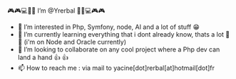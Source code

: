 <!--
██╗  ██╗███████╗██╗     ██╗      ██████╗     ██╗    ██╗ ██████╗ ██████╗ ██╗     ██████╗ ██╗
██║  ██║██╔════╝██║     ██║     ██╔═══██╗    ██║    ██║██╔═══██╗██╔══██╗██║     ██╔══██╗██║
███████║█████╗  ██║     ██║     ██║   ██║    ██║ █╗ ██║██║   ██║██████╔╝██║     ██║  ██║██║
██╔══██║██╔══╝  ██║     ██║     ██║   ██║    ██║███╗██║██║   ██║██╔══██╗██║     ██║  ██║╚═╝
██║  ██║███████╗███████╗███████╗╚██████╔╝    ╚███╔███╔╝╚██████╔╝██║  ██║███████╗██████╔╝██╗
╚═╝  ╚═╝╚══════╝╚══════╝╚══════╝ ╚═════╝      ╚══╝╚══╝  ╚═════╝ ╚═╝  ╚═╝╚══════╝╚═════╝ ╚═╝
-->                                                                                           

   🎮🎮💻👩‍💻 I’m @Yrerbal 👩‍💻💻🎮🎮
- 👀 I’m interested in Php, Symfony, node, AI and a lot of stuff 😁
- 🌱 I’m currently learning everything that i dont already know, thats a lot 🤣🤣 (i'm on Node and Oracle currently)
- 💞️ I’m looking to collaborate on any cool project where a Php dev can land a hand  👍 👍
- 📫 How to reach me : via mail to yacine[dot]rerbal[at]hotmail[dot]fr



                                                    
<!--                                                    
█████╗█████╗█████╗█████╗█████╗█████╗█████╗          
╚════╝╚════╝╚════╝╚════╝╚════╝╚════╝╚════╝          
███████╗███████╗███████╗    ██╗   ██╗ █████╗ ██╗    
██╔════╝██╔════╝██╔════╝    ╚██╗ ██╔╝██╔══██╗██║    
███████╗█████╗  █████╗       ╚████╔╝ ███████║██║    
╚════██║██╔══╝  ██╔══╝        ╚██╔╝  ██╔══██║╚═╝    
███████║███████╗███████╗       ██║   ██║  ██║██╗    
╚══════╝╚══════╝╚══════╝       ╚═╝   ╚═╝  ╚═╝╚═╝    
-->                                                    



